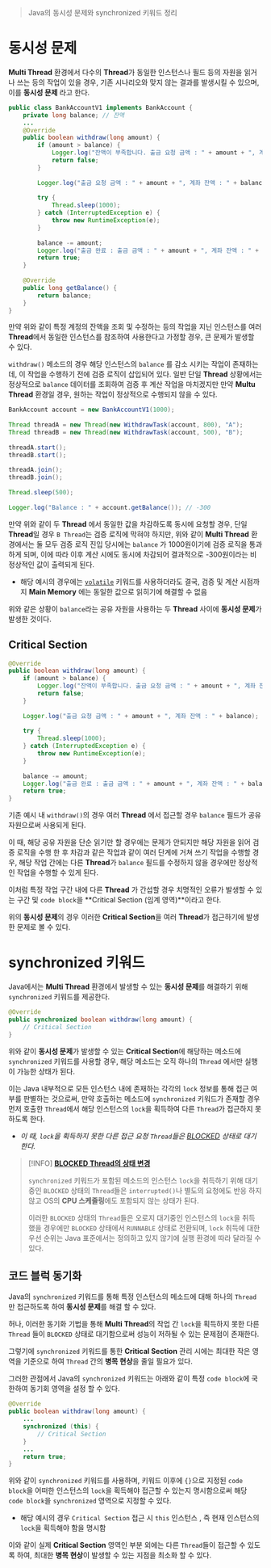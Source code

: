 > Java의 동시성 문제와 synchronized 키워드 정리

# 동시성 문제
**Multi Thread** 환경에서 다수의 **Thread**가 동일한 인스턴스나 필드 등의 자원을 읽거나 쓰는 등의 작업이 있을 경우, 기존 시나리오와 맞지 않는 결과를 발생시킬 수 있으며, 이를 **동시성 문제** 라고 한다.

```java
public class BankAccountV1 implements BankAccount {  
    private long balance; // 잔액
	...
    @Override  
    public boolean withdraw(long amount) {  
        if (amount > balance) {  
            Logger.log("잔액이 부족합니다. 출금 요청 금액 : " + amount + ", 계좌 잔액 : " + balance);  
            return false;  
        }  
  
        Logger.log("출금 요청 금액 : " + amount + ", 계좌 잔액 : " + balance);  
  
        try {  
            Thread.sleep(1000);  
        } catch (InterruptedException e) {  
            throw new RuntimeException(e);  
        }  
  
        balance -= amount;  
        Logger.log("출금 완료 : 출금 금액 : " + amount + ", 계좌 잔액 : " + balance);  
        return true;  
    }  
  
    @Override  
    public long getBalance() {  
        return balance;  
    }  
}
```

만약 위와 같이 특정 계정의 잔액을 조회 및 수정하는 등의 작업을 지닌 인스턴스를 여러 **Thread**에서 동일한 인스턴스를 참조하여 사용한다고 가정할 경우, 큰 문제가 발생할 수 있다.

`withdraw()` 메소드의 경우 해당 인스턴스의 `balance` 를 감소 시키는 작업이 존재하는데, 이 작업을 수행하기 전에 검증 로직이 삽입되어 있다. 일반 단일 **Thread** 상황에서는 정상적으로 `balance` 데이터를 조회하여 검증 후 계산 작업을 마치겠지만 만약 **Multu Thread** 환경일 경우, 원하는 작업이 정상적으로 수행되지 않을 수 있다.


```java
BankAccount account = new BankAccountV1(1000);  
  
Thread threadA = new Thread(new WithdrawTask(account, 800), "A");  
Thread threadB = new Thread(new WithdrawTask(account, 500), "B");  
  
threadA.start();  
threadB.start();  
  
threadA.join();  
threadB.join();  
  
Thread.sleep(500);  
  
Logger.log("Balance : " + account.getBalance()); // -300
```
만약 위와 같이 두 **Thread** 에서 동일한 값을 차감하도록 동시에 요청할 경우, 단일 **Thread**일 경우 `B Thread`는 검증 로직에 막혀야 하지만, 위와 같이 **Multi Thread** 환경에서는 둘 모두 검증 로직 진입 당시에는 `balance` 가 1000원이기에 검증 로직을 통과하게 되며, 이에 따라 이후 계산 시에도 동시에 차감되어 결과적으로 -300원이라는 비정상적인 값이 출력되게 된다.
- 해당 예시의 경우에는 [`volatile`](9.%20Volitile.md) 키워드를 사용하더라도 결국, 검증 및 계산 시점까지 **Main Memory** 에는 동일한 값으로 읽히기에 해결할 수 없음

위와 같은 상황이 `balance`라는 공유 자원을 사용하는 두 **Thread** 사이에 **동시성 문제**가 발생한 것이다.

## Critical Section
```java
@Override  
public boolean withdraw(long amount) {  
    if (amount > balance) {  
        Logger.log("잔액이 부족합니다. 출금 요청 금액 : " + amount + ", 계좌 잔액 : " + balance);  
        return false;  
    }  
  
    Logger.log("출금 요청 금액 : " + amount + ", 계좌 잔액 : " + balance);  
  
    try {  
        Thread.sleep(1000);  
    } catch (InterruptedException e) {  
        throw new RuntimeException(e);  
    }  
  
    balance -= amount;  
    Logger.log("출금 완료 : 출금 금액 : " + amount + ", 계좌 잔액 : " + balance);  
    return true;  
}
```

기존 예시 내 `withdraw()`의 경우 여러 **Thread** 에서 접근할 경우 `balance` 필드가 공유 자원으로써 사용되게 된다. 

이 때, 해당 공유 자원을 단순 읽기만 할 경우에는 문제가 안되지만 해당 자원을 읽어 검증 로직을 수행 한 후 차감과 같은 작업과 같이 여러 단계에 거쳐 쓰기 작업을 수행할 경우, 해당 작업 간에는 다른 **Thread**가 `balance` 필드를 수정하지 않을 경우에만 정상적인 작업을 수행할 수 있게 된다.

이처럼 특정 작업 구간 내에 다른 **Thread** 가 간섭할 경우 치명적인 오류가 발생할 수 있는 구간 및 `code block`을 **Critical Section (임계 영역)**이라고 한다.

위의 **동시성 문제**의 경우 이러한 **Critical Section**을 여러 **Thread**가 접근하기에 발생한 문제로 볼 수 있다.

# synchronized 키워드
Java에서는 **Multi Thread** 환경에서 발생할 수 있는 **동시성 문제**를 해결하기 위해 `synchronized` 키워드를 제공한다.

```java
@Override  
public synchronized boolean withdraw(long amount) {  
    // Critical Section 
}
```

위와 같이 **동시성 문제**가 발생할 수 있는 **Critical Section**에 해당하는 메소드에 `synchronized` 키워드를 사용할 경우, 해당 메소드는 오직 하나의 `Thread` 에서만 실행이 가능한 상태가 된다.

이는 Java 내부적으로 모든 인스턴스 내에 존재하는 각각의 `lock` 정보를 통해 접근 여부를 판별하는 것으로써, 만약 호출하는 메소드에 `synchronized` 키워드가 존재할 경우 먼저 호출한 `Thread`에서 해당 인스턴스의 `lock`을 획득하여 다른 `Thread`가 접근하지 못하도록 한다.
- *이 때, `lock`을 획득하지 못한 다른 접근 요청 `Thread`들은 [BLOCKED](5.%20Thread%20Lifecycle.md) 상태로 대기한다.*

> [!INFO]
> **[BLOCKED Thread의 상태 변경](5.%20Thread%20Lifecycle.md)**
> 
> `synchronized` 키워드가 포함된 메소드의 인스턴스 `lock`을 취득하기 위해 대기 중인 `BLOCKED` 상태의 `Thread`들은 `interrupted()`나 별도의 요청에도 반응 하지 않고 OS의 **CPU 스케줄링**에도 포함되지 않는 상태가 된다.
> 
> 이러한 `BLOCKED` 상태의 `Thread`들은 오로지 대기중인 인스턴스의 `lock`을 취득 했을 경우에만 `BLOCKED` 상태에서 `RUNNABLE` 상태로 전환되며, `lock` 취득에 대한 우선 순위는 Java 표준에서는 정의하고 있지 않기에 실행 환경에 따라 달라질 수 있다.

## 코드 블럭 동기화
Java의 `synchronized` 키워드를 통해 특정 인스턴스의 메소드에 대해 하나의 `Thread`만 접근하도록 하여 **동시성 문제**를 해결 할 수 있다.

허나, 이러한 동기화 기법을 통해 **Multi Thread**의 작업 간 `lock`을 획득하지 못한 다른 `Thread` 들이 `BLOCKED` 상태로 대기함으로써 성능이 저하될 수 있는 문제점이 존재한다.

그렇기에 `synchronized` 키워드를 통한 **Critical Section** 관리 시에는 최대한 작은 영역을 기준으로 하여 `Thread` 간의 **병목 현상**을 줄일 필요가 있다.

그러한 관점에서 Java의 `synchronized` 키워드는 아래와 같이 특정 `code block`에 국한하여 동기회 영역을 설정 할 수 있다.

```java
@Override  
public boolean withdraw(long amount) {  
	...
    synchronized (this) {  
        // Critical Section
    }  
    ...
    return true;  
}
```

위와 같이 `synchronized` 키워드를 사용하며, 키워드 이후에 `{}`으로 지정된 `code block`을 어떠한 인스턴스의 `lock`을 획득해야 접근할 수 있는지 명시함으로써 해당 `code block`을 `synchronized` 영역으로 지정할 수 있다.
- 해당 예시의 경우 `Critical Section` 접근 시 `this` 인스턴스 , 즉 현재 인스턴스의 `lock`을 획득해야 함을 명시함

이와 같이 실제 **Critical Section** 영역인 부분 외에는 다른 `Thread`들이 접근할 수 있도록 하여, 최대한 **병목 현상**이 발생할 수 있는 지점을 최소화 할 수 있다.
